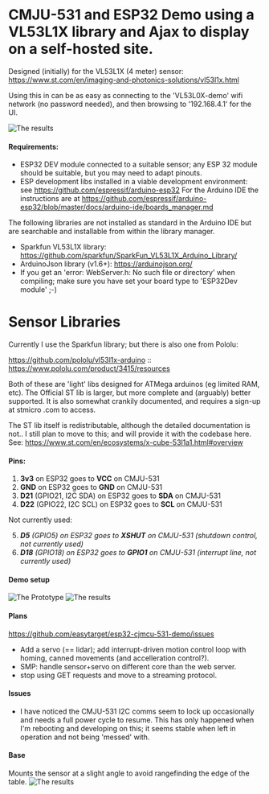 # CMJU-531 and ESP32 Demo using a VL53L1X library and Ajax to display on a self-hosted site.
Designed (initially) for the VL53L1X (4 meter) sensor:
https://www.st.com/en/imaging-and-photonics-solutions/vl53l1x.html

Using this in can be as easy as connecting to the 'VL53L0X-demo' wifi network (no password needed), and then browsing to '192.168.4.1' for the UI.

![The results](/docs/graph-panel.png)

#### Requirements:
* ESP32 DEV module connected to a suitable sensor; any ESP 32 module should be suitable, but you may need to adapt pinouts.
* ESP development libs installed in a viable development environment: see https://github.com/espressif/arduino-esp32 
  For the Arduino IDE the instructions are at  https://github.com/espressif/arduino-esp32/blob/master/docs/arduino-ide/boards_manager.md

The following libraries are not installed as standard in the Arduino IDE but are searchable and installable from within the library manager.
* Sparkfun VL53L1X library: https://github.com/sparkfun/SparkFun_VL53L1X_Arduino_Library/
* ArduinoJson library (v1.6+): https://arduinojson.org/
* If you get an 'error: WebServer.h: No such file or directory' when compiling; make sure you have set your board type to 'ESP32Dev module' ;-)

# Sensor Libraries
Currently I use the Sparkfun library; but there is also one from Pololu:

https://github.com/pololu/vl53l1x-arduino :: https://www.pololu.com/product/3415/resources

Both of these are 'light' libs designed for ATMega arduinos (eg limited RAM, etc). The Official ST lib is larger, but more complete and (arguably) better supported. It is also somewhat crankily documented, and requires a sign-up at stmicro .com to access.

The ST lib itself is redistributable, although the detailed documentation is not.. I still plan to move to this; and will provide it with the codebase here.
See: https://www.st.com/en/ecosystems/x-cube-53l1a1.html#overview

#### Pins:
1. **3v3** on ESP32 goes to **VCC** on CMJU-531
1. **GND** on ESP32 goes to **GND** on CMJU-531
1. **D21** (GPIO21, I2C SDA) on ESP32 goes to **SDA** on CMJU-531
1. **D22** (GPIO22, I2C SCL) on ESP32 goes to **SCL** on CMJU-531

Not currently used:

5. _**D5** (GPIO5) on ESP32 goes to **XSHUT** on CMJU-531 (shutdown control, not currently used)_
5. _**D18** (GPIO18) on ESP32 goes to **GPIO1** on CMJU-531 (interrupt line, not currently used)_

#### Demo setup
![The Prototype](/docs/lidar-rig.jpg)
![The results](/docs/status-panel.png)

#### Plans
https://github.com/easytarget/esp32-cjmcu-531-demo/issues
* Add a servo (== lidar); add interrupt-driven motion control loop with homing, canned movements (and accelleration control?).
* SMP: handle sensor+servo on different core than the web server.
* stop using GET requests and move to a streaming protocol.

#### Issues
* I have noticed the CMJU-531 I2C comms seem to lock up occasionally and needs a full power cycle to resume. This has only happened when I'm rebooting and developing on this; it seems stable when left in operation and not being 'messed' with. 

#### Base
Mounts the sensor at a slight angle to avoid rangefinding the edge of the table.
![The results](/docs/lidar-stand.png)
